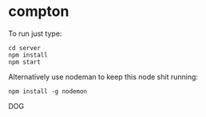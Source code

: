 # compton

To run just type:

```
cd server
npm install
npm start
```

Alternatively use nodeman to keep this node shit running:

```
npm install -g nodemon
```

DOG
